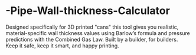 # -Pipe-Wall-thickness-Calculator
Designed specifically for 3D printed "cans" this tool gives you realistic, material-specific wall thickness values using Barlow’s formula and pressure predictions with the Combined Gas Law. Built by a builder, for builders. Keep it safe, keep it smart, and happy printing.
